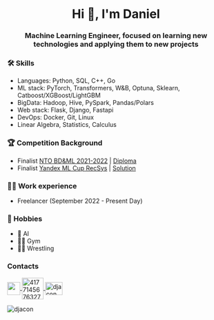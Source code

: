 <!-- <img src="https://github.com/Djacon/Djacon/assets/62030101/8759c699-a12c-439b-b17f-d18884dd4c45" alt="future"/> -->

<!-- <h1 align="center">Hi <img src="https://media.giphy.com/media/hvRJCLFzcasrR4ia7z/giphy.gif" width="30">, I'm Daniel</h1> -->
<h1 align="center">Hi 👋, I'm Daniel</h1>
<h3 align="center">Machine Learning Engineer, focused on learning new technologies and applying them to new projects</h3>

### 🛠️ Skills
- Languages: Python, SQL, C++, Go
- ML stack: PyTorch, Transformers, W&B, Optuna, Sklearn, Catboost/XGBoost/LightGBM
- BigData: Hadoop, Hive, PySpark, Pandas/Polars
- Web stack: Flask, Django, Fastapi
- DevOps: Docker, Git, Linux
- Linear Algebra, Statistics, Calculus

### 🏆 Competition Background
- Finalist [NTO BD&ML 2021-2022](https://ntcontest.ru/tracks/nto-school/proekt-po-iskusstvennomu-intellektu/bolshie-dannye-i-mashinnoe-obuchenie/) | [Diploma](https://diploma.kruzhok.org/s3/talent-diploma-service/6159066c-e816-49b7-8e49-7f6966352e81/496711.pdf)
- Finalist [Yandex ML Cup RecSys](https://yandex.ru/cup/ml/) | [Solution](https://github.com/Djacon/Yandex-ML-Cup-2022-25th-Place-Solution)

### 👨‍💻 Work experience
- Freelancer (September 2022 - Present Day)

### 👾 Hobbies
- 🤖 AI
- 🏋️‍♂️ Gym
- 🤼‍♂️ Wrestling

### Contacts
<p align="left">
    <a href="https://t.me/djacon" target="_blank">
        <img align="center" src="https://upload.wikimedia.org/wikipedia/commons/thumb/8/83/Telegram_2019_Logo.svg/1024px-Telegram_2019_Logo.svg.png" width="30" height="30"/>
    </a>
    <a href="https://discordapp.com/users/417714567632781313/" target="_blank">
        <img align="center" src="https://static.vecteezy.com/system/resources/previews/018/930/604/original/discord-logo-discord-icon-transparent-free-png.png" alt="417714567632781313" height="50" width=50"/>
    </a>
        <a href="https://kaggle.com/djacon" target="blank">
        <img align="center" src="https://raw.githubusercontent.com/rahuldkjain/github-profile-readme-generator/master/src/images/icons/Social/kaggle.svg" alt="djacon" height="30" width="40" />
    </a>
</p>

<p align="left">
    <img src="https://komarev.com/ghpvc/?username=djacon&label=Profile%20views&color=0e75b6&style=flat" alt="djacon"/>
</p>
